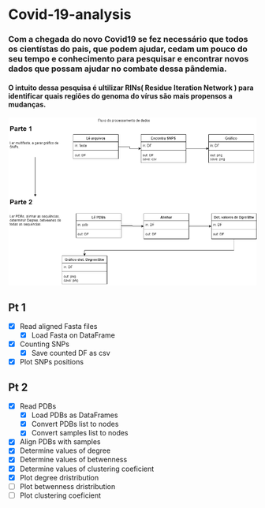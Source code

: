 # Covid-19-analysis
### Com a chegada do novo Covid19 se fez necessário que todos os cientístas do pais, que podem ajudar, cedam um pouco do seu tempo e conhecimento para pesquisar e encontrar novos dados que possam ajudar no combate dessa pândemia. 
#### O intuito dessa pesquisa é ultilizar RINs( Residue Iteration Network ) para identificar quais regiões do genoma do vírus são mais propensos a mudanças.

![fluxo 2(Under revision)](https://github.com/bombermal/Covid-19-analysis/blob/master/Uml/Covid%20-%20Total.png)
## Pt 1
 - [X] Read aligned Fasta files
    - [X] Load Fasta on DataFrame
 - [X] Counting SNPs
    - [X] Save counted DF as csv
 - [X] Plot SNPs positions
 
## Pt 2
 
 - [X] Read PDBs
    - [X] Load PDBs as DataFrames
    - [X] Convert PDBs list to nodes
    - [X] Convert samples list to nodes
 - [X] Align PDBs with samples
 - [X] Determine values of degree
 - [X] Determine values of betwenness
 - [X] Determine values of clustering coeficient
 - [X] Plot degree dristribution
 - [ ] Plot betwenness dristribution
 - [ ] Plot clustering coeficient
